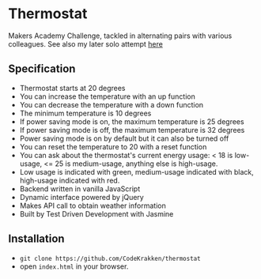 # Thermostat

Makers Academy Challenge, tackled in alternating pairs with various colleagues. See also my later solo attempt [here](http://github.com/CodeKrakken/thermostat-2)

## Specification

* Thermostat starts at 20 degrees
* You can increase the temperature with an up function
* You can decrease the temperature with a down function
* The minimum temperature is 10 degrees
* If power saving mode is on, the maximum temperature is 25 degrees
* If power saving mode is off, the maximum temperature is 32 degrees
* Power saving mode is on by default but it can also be turned off
* You can reset the temperature to 20 with a reset function
* You can ask about the thermostat's current energy usage: < 18 is low-usage, <= 25 is medium-usage, anything else is high-usage.
* Low usage is indicated with green, medium-usage indicated with black, high-usage indicated with red.
* Backend written in vanilla JavaScript
* Dynamic interface powered by jQuery
* Makes API call to obtain weather information
* Built by Test Driven Development with Jasmine

## Installation

* `git clone https://github.com/CodeKrakken/thermostat`
* open `index.html` in your browser.
